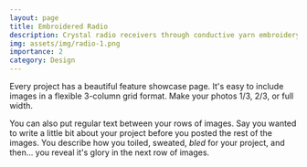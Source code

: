 ```yaml
---
layout: page
title: Embroidered Radio
description: Crystal radio receivers through conductive yarn embroidery
img: assets/img/radio-1.png
importance: 2
category: Design
---
```


Every project has a beautiful feature showcase page.
It's easy to include images in a flexible 3-column grid format.
Make your photos 1/3, 2/3, or full width.


You can also put regular text between your rows of images.
Say you wanted to write a little bit about your project before you posted the rest of the images.
You describe how you toiled, sweated, *bled* for your project, and then... you reveal it's glory in the next row of images.



